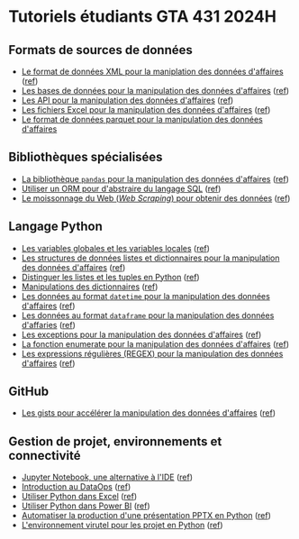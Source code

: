 # Tutoriels étudiants GTA 431 2024H

## Formats de sources de données
- [Le format de données XML pour la maniplation des données d'affaires](./tutoriels/xml/README.md)  ([ref](https://github.com/Meganecordeau/Tutoriel_XML))
- [Les bases de données pour la manipulation des données d'affaires](./tutoriels/sgbd/README.md)  ([ref](https://github.com/Yvem22/Tutoriel-base-de-donn-e))
- [Les API pour la manipulation des données d'affaires](./tutoriels/api/README.md)  ([ref](https://github.com/FredLangevin/Tutoriel-API/tree/main))
- [Les fichiers Excel pour la manipulation des données d'affaires](./tutoriels/excel/README.md)  ([ref](https://github.com/evegrenier/Tutoriel))
- [Le format de données parquet pour la manipulation des données d'affaires](./tutoriels/parquet/README.md) 

## Bibliothèques spécialisées
- [La bibliothèque `pandas` pour la manipulation des données d'affaires](./tutoriels/pandas/README.md)  ([ref](https://github.com/ShanyRoberge/Projet-tutoriel))
- [Utiliser un ORM pour d'abstraire du langage SQL](./tutoriels/orm/README.md) ([ref](https://github.com/emilehuardudes/GTA431-tutoriels))
- [Le moissonnage du Web (_Web Scraping_) pour obtenir des données](./tutoriels/scraping/README.md) ([ref](https://github.com/JasmineDuplessis/livrable-tutoriel-web-scrapping))

## Langage Python
- [Les variables globales et les variables locales](./tutoriels/variables/README.md) ([ref](https://github.com/LaurieUDES/Tutoriel-variables-locales-et-globales))
- [Les structures de données listes et dictionnaires pour la manipulation des données d'affaires](./tutoriels/structures/README.md)  ([ref](https://github.com/sarabelk25/tutoriel/tree/main))
- [Distinguer les listes et les tuples en Python](./tutoriels/structures02/README.md) ([ref](https://github.com/carj1826/Tutoriel))
- [Manipulations des dictionnaires](./tutoriels/dictionnaires/README.md) ([ref](https://github.com/zacharydb/Tutoriel))
- [Les données au format `datetime` pour la manipulation des données d'affaires](./tutoriels/datetime/README.md)  ([ref](https://github.com/pitalain/Tutoriel))
- [Les données au format `dataframe` pour la manipulation des données d'affaries](./tutoriels/dataframe/README.md)  ([ref](https://github.com/udes-gta431/gta431-livrable-tutoriel-SIMR2601/blob/main/tutoriel.md))
- [Les exceptions pour la manipulation des données d'affaires](./tutoriels/exceptions/README.md)  ([ref](https://github.com/Jeldaayubi/Gestion-des-exceptions-en-Python/blob/main/README.md)) 
- [La fonction enumerate pour la manipulation des données d'affaires](./tutoriels/enumerate/README.md)  ([ref](https://github.com/azzaaminahajri/tutoriel-sur-la-fonction-enumerate))
- [Les expressions régulières (REGEX) pour la manipulation des données d'affaires](./tutoriels/regex/README.md)  ([ref](https://github.com/pitchjr77/Tutoriel_Regex101_GTA431_PICS2704/tree/main))

## GitHub 
- [Les gists pour accélérer la manipulation des données d'affaires](./tutoriels/gists/README.md)  ([ref](https://github.com/noemiebelley/Tutoriel-GISTS.Github))

## Gestion de projet, environnements et connectivité
- [Jupyter Notebook, une alternative à l'IDE](./tutoriels/jupyter/README.md) ([ref](https://github.com/TomassinaBB/Jupyter-Notebook-et-PyCharm-Comparaison-et-Utilisation))
- [Introduction au DataOps](./tutoriels/dataops/README.md) ([ref](https://github.com/Charlesb989/Projet-DataOps1))
- [Utiliser Python dans Excel](./tutoriels/excel/README.md) ([ref](https://github.com/evegrenier/Tutoriel))
- [Utiliser Python dans Power BI](./tutoriels/powerbi/README.md) ([ref](https://github.com/Andropyne/Tutoriel-Python-dans-Power-BI))
- [Automatiser la production d'une présentation PPTX en Python](./tutoriels/pptx/README.md) ([ref](https://github.com/andrea-vreug/Turotiel_GTA431))
- [L'environnement virutel pour les projet en Python](./tutoriels/venv/README.md) ([ref](https://github.com/MelisandeCC/Tutoriel_venv/tree/main))

